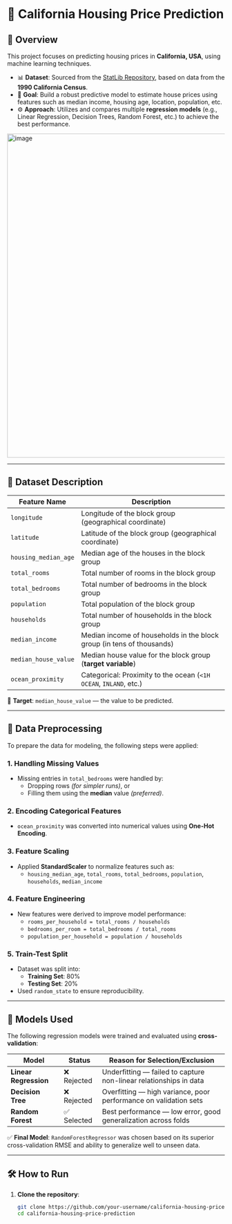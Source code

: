 # 🏡 California Housing Price Prediction

## 📌 Overview

This project focuses on predicting housing prices in **California, USA**, using machine learning techniques.

- 📊 **Dataset**: Sourced from the [StatLib Repository](http://lib.stat.cmu.edu/datasets/), based on data from the **1990 California Census**.
- 🧠 **Goal**: Build a robust predictive model to estimate house prices using features such as median income, housing age, location, population, etc.
- ⚙️ **Approach**: Utilizes and compares multiple **regression models** (e.g., Linear Regression, Decision Trees, Random Forest, etc.) to achieve the best performance.


<img width="750" height="750" alt="image" src="https://github.com/user-attachments/assets/123793db-3310-45e4-8598-50602819006d" />

---

## 💾 Dataset Description

| Feature Name           | Description                                                                 |
|------------------------|-----------------------------------------------------------------------------|
| `longitude`            | Longitude of the block group (geographical coordinate)                      |
| `latitude`             | Latitude of the block group (geographical coordinate)                       |
| `housing_median_age`   | Median age of the houses in the block group                                 |
| `total_rooms`          | Total number of rooms in the block group                                    |
| `total_bedrooms`       | Total number of bedrooms in the block group                                 |
| `population`           | Total population of the block group                                         |
| `households`           | Total number of households in the block group                               |
| `median_income`        | Median income of households in the block group (in tens of thousands)       |
| `median_house_value`   | Median house value for the block group (**target variable**)                |
| `ocean_proximity`      | Categorical: Proximity to the ocean (`<1H OCEAN`, `INLAND`, etc.)           |

🎯 **Target**: `median_house_value` — the value to be predicted.

---

## 🧹 Data Preprocessing

To prepare the data for modeling, the following steps were applied:

### 1. Handling Missing Values
- Missing entries in `total_bedrooms` were handled by:
  - Dropping rows *(for simpler runs)*, or
  - Filling them using the **median** value *(preferred)*.

### 2. Encoding Categorical Features
- `ocean_proximity` was converted into numerical values using **One-Hot Encoding**.

### 3. Feature Scaling
- Applied **StandardScaler** to normalize features such as:
  - `housing_median_age`, `total_rooms`, `total_bedrooms`, `population`, `households`, `median_income`

### 4. Feature Engineering
- New features were derived to improve model performance:
  - `rooms_per_household = total_rooms / households`
  - `bedrooms_per_room = total_bedrooms / total_rooms`
  - `population_per_household = population / households`

### 5. Train-Test Split
- Dataset was split into:
  - **Training Set**: 80%
  - **Testing Set**: 20%
- Used `random_state` to ensure reproducibility.
  
---

## 🤖 Models Used

The following regression models were trained and evaluated using **cross-validation**:

| Model               | Status     | Reason for Selection/Exclusion                                      |
|--------------------|------------|---------------------------------------------------------------------|
| **Linear Regression** | ❌ Rejected | Underfitting — failed to capture non-linear relationships in data   |
| **Decision Tree**     | ❌ Rejected | Overfitting — high variance, poor performance on validation sets    |
| **Random Forest**     | ✅ Selected | Best performance — low error, good generalization across folds      |

✅ **Final Model**: `RandomForestRegressor` was chosen based on its superior cross-validation RMSE and ability to generalize well to unseen data.

---

## 🛠️ How to Run

1. **Clone the repository**:
   ```bash
   git clone https://github.com/your-username/california-housing-price-prediction.git
   cd california-housing-price-prediction

  
